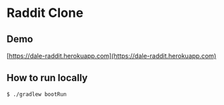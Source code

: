 # Raddit Clone

## Demo

[https://dale-raddit.herokuapp.com](https://dale-raddit.herokuapp.com)

## How to run locally

```
$ ./gradlew bootRun
```